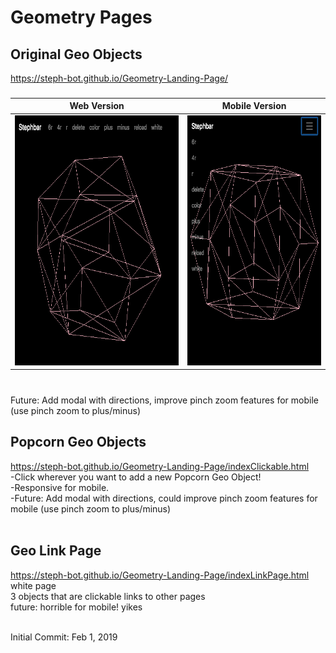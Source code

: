 # Geometry Pages

## Original Geo Objects
https://steph-bot.github.io/Geometry-Landing-Page/
### 
Web Version | Mobile Version
------------ | -------------
<img src="/screenshots/1geo1web.png" height="400"> | <img src="/screenshots/1geo1mobile.png" height="400"> 
###
<br>Future: Add modal with directions, improve pinch zoom features for mobile (use pinch zoom to plus/minus)
## Popcorn Geo Objects
https://steph-bot.github.io/Geometry-Landing-Page/indexClickable.html
<br>-Click wherever you want to add a new Popcorn Geo Object!
<br>-Responsive for mobile.
<br>-Future: Add modal with directions, could improve pinch zoom features for mobile (use pinch zoom to plus/minus)
<br><br>
## Geo Link Page
https://steph-bot.github.io/Geometry-Landing-Page/indexLinkPage.html
<br>white page
<br>3 objects that are clickable links to other pages
<br>future: horrible for mobile! yikes
<br><br>



Initial Commit: Feb 1, 2019
